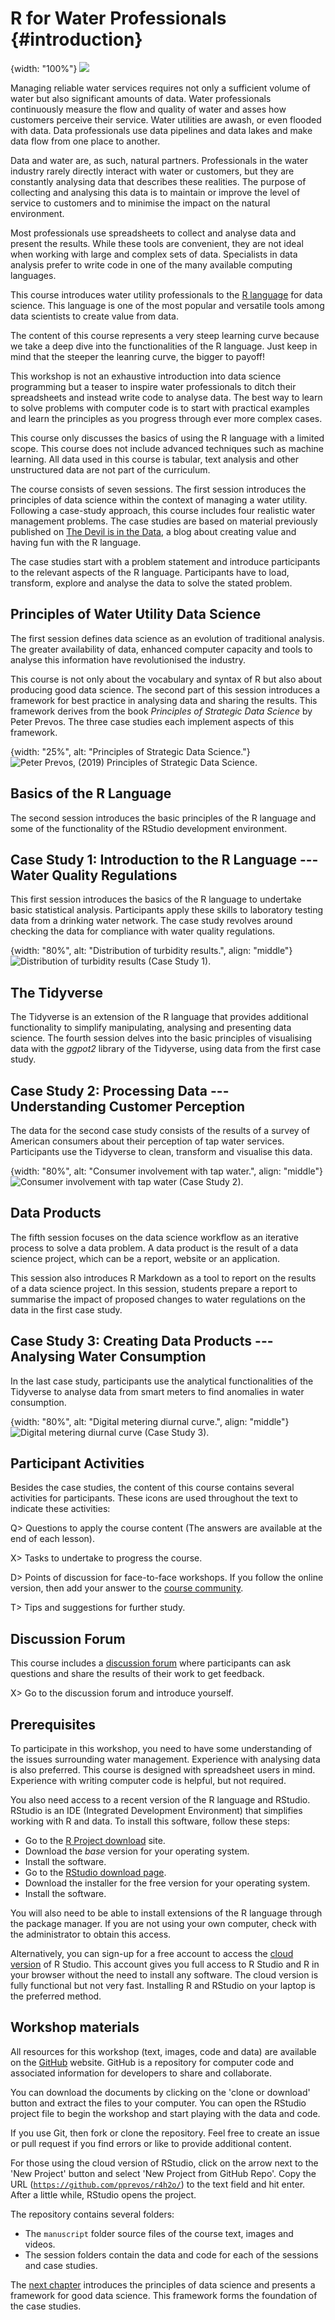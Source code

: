 # R for Water Professionals {#introduction}
{width: "100%"}
![](resources/session0/r4h2o-logo.png)

Managing reliable water services requires not only a sufficient volume of water but also significant amounts of data. Water professionals continuously measure the flow and quality of water and asses how customers perceive their service. Water utilities are awash, or even flooded with data. Data professionals use data pipelines and data lakes and make data flow from one place to another.

Data and water are, as such, natural partners. Professionals in the water industry rarely directly interact with water or customers, but they are constantly analysing data that describes these realities. The purpose of collecting and analysing this data is to maintain or improve the level of service to customers and to minimise the impact on the natural environment.

Most professionals use spreadsheets to collect and analyse data and present the results. While these tools are convenient, they are not ideal when working with large and complex sets of data. Specialists in data analysis prefer to write code in one of the many available computing languages.

This course introduces water utility professionals to the [R language](https://en.wikipedia.org/wiki/R_(programming_language)) for data science. This language is one of the most popular and versatile tools among data scientists to create value from data.

The content of this course represents a very steep learning curve because we take a deep dive into the functionalities of the R language. Just keep in mind that the steeper the leanring curve, the bigger to payoff!

This workshop is not an exhaustive introduction into data science programming but a teaser to inspire water professionals to ditch their spreadsheets and instead write code to analyse data. The best way to learn to solve problems with computer code is to start with practical examples and learn the principles as you progress through ever more complex cases.

This course only discusses the basics of using the R language with a limited scope. This course does not include advanced techniques such as machine learning. All data used in this course is tabular, text analysis and other unstructured data are not part of the curriculum.

The course consists of seven sessions. The first session introduces the principles of data science within the context of managing a water utility. Following a case-study approach, this course includes four realistic water management problems. The case studies are based on material previously published on [The Devil is in the Data](https://lucidmanager.org/data-science/), a blog about creating value and having fun with the R language.

The case studies start with a problem statement and introduce participants to the relevant aspects of the R language. Participants have to load, transform, explore and analyse the data to solve the stated problem.

## Principles of Water Utility Data Science
The first session defines data science as an evolution of traditional analysis. The greater availability of data, enhanced computer capacity and tools to analyse this information have revolutionised the industry. 

This course is not only about the vocabulary and syntax of R but also about producing good data science. The second part of this session introduces a framework for best practice in analysing data and sharing the results. This framework derives from the book *Principles of Strategic Data Science* by Peter Prevos. The three case studies each implement aspects of this framework.

{width: "25%", alt: "Principles of Strategic Data Science."}
![Peter Prevos, (2019) Principles of Strategic Data Science.](resources/session0/StrategicDataScience.jpg)

## Basics of the R Language
The second session introduces the basic principles of the R language and some of the functionality of the RStudio development environment.

## Case Study 1: Introduction to the R Language --- Water Quality Regulations
This first session introduces the basics of the R language to undertake basic statistical analysis. Participants apply these skills to laboratory testing data from a drinking water network. The case study revolves around checking the data for compliance with water quality regulations.

{width: "80%", alt: "Distribution of turbidity results.", align: "middle"}
![Distribution of turbidity results (Case Study 1).](resources/session3/boxplot-zones.png)

## The Tidyverse
The Tidyverse is an extension of the R language that provides additional functionality to simplify manipulating, analysing and presenting data science. The fourth session delves into the basic principles of visualising data with the *ggpot2* library of the Tidyverse, using data from the first case study.

## Case Study 2: Processing Data --- Understanding Customer Perception
The data for the second case study consists of the results of a survey of American consumers about their perception of tap water services. Participants use the Tidyverse to clean, transform and visualise this data.

{width: "80%", alt: "Consumer involvement with tap water.", align: "middle"}
![Consumer involvement with tap water (Case Study 2).](resources/session5/pii_boxplot.png)

## Data Products
The fifth session focuses on the data science workflow as an iterative process to solve a data problem. A data product is the result of a data science project, which can be a report, website or an application.

This session also introduces R Markdown as a tool to report on the results of a data science project. In this session, students prepare a report to summarise the impact of proposed changes to water regulations on the data in the first case study.

## Case Study 3: Creating Data Products --- Analysing Water Consumption
In the last case study, participants use the analytical functionalities of the Tidyverse to analyse data from smart meters to find anomalies in water consumption. 

{width: "80%", alt: "Digital metering diurnal curve.", align: "middle"}
![Digital metering diurnal curve (Case Study 3).](resources/session7/model-diurnal.png)

## Participant Activities
Besides the case studies, the content of this course contains several activities for participants. These icons are used throughout the text to indicate these activities:

Q> Questions to apply the course content (The answers are available at the end of each lesson).

X> Tasks to undertake to progress the course.

D> Points of discussion for face-to-face workshops. If you follow the online version, then add your answer to the [course community](https://community.leanpub.com/c/r4h2o).

T> Tips and suggestions for further study.

## Discussion Forum
This course includes a [discussion forum](https://community.leanpub.com/c/r4h2o) where participants can ask questions and share the results of their work to get feedback. 

X> Go to the discussion forum and introduce yourself. 

## Prerequisites
To participate in this workshop, you need to have some understanding of the issues surrounding water management. Experience with analysing data is also preferred. This course is designed with spreadsheet users in mind. Experience with writing computer code is helpful, but not required.

You also need access to a recent version of the R language and RStudio. RStudio is an IDE (Integrated Development Environment) that simplifies working with R and data. To install this software, follow these steps:

* Go to the [R Project download](https://cran.r-project.org/) site.
* Download the *base* version for your operating system.
* Install the software.
* Go to the [RStudio download page](https://www.rstudio.com/products/rstudio/download/).
* Download the installer for the free version for your operating system.
* Install the software.

You will also need to be able to install extensions of the R language through the package manager. If you are not using your own computer, check with the administrator to obtain this access.

Alternatively, you can sign-up for a free account to access the [cloud version](https://rstudio.cloud/) of R Studio. This account gives you full access to R Studio and R in your browser without the need to install any software. The cloud version is fully functional but not very fast. Installing R and RStudio on your laptop is the preferred method.

## Workshop materials
All resources for this workshop (text, images, code and data) are available on the [GitHub](https://github.com/pprevos/r4h2o/) website. GitHub is a repository for computer code and associated information for developers to share and collaborate.

You can download the documents by clicking on the 'clone or download' button and extract the files to your computer. You can open the RStudio project file to begin the workshop and start playing with the data and code.

If you use Git, then fork or clone the repository. Feel free to create an issue or pull request if you find errors or like to provide additional content.

For those using the cloud version of RStudio, click on the arrow next to the 'New Project' button and select 'New Project from GitHub Repo'. Copy the URL ([`https://github.com/pprevos/r4h2o/`](https://github.com/pprevos/r4h2o/)) to the text field and hit enter. After a little while, RStudio opens the project.

The repository contains several folders:
* The `manuscript` folder source files of the course text, images and videos.
* The session folders contain the data and code for each of the sessions and case studies.

The [next chapter](#datascience) introduces the principles of data science and presents a framework for good data science. This framework forms the foundation of the case studies.
